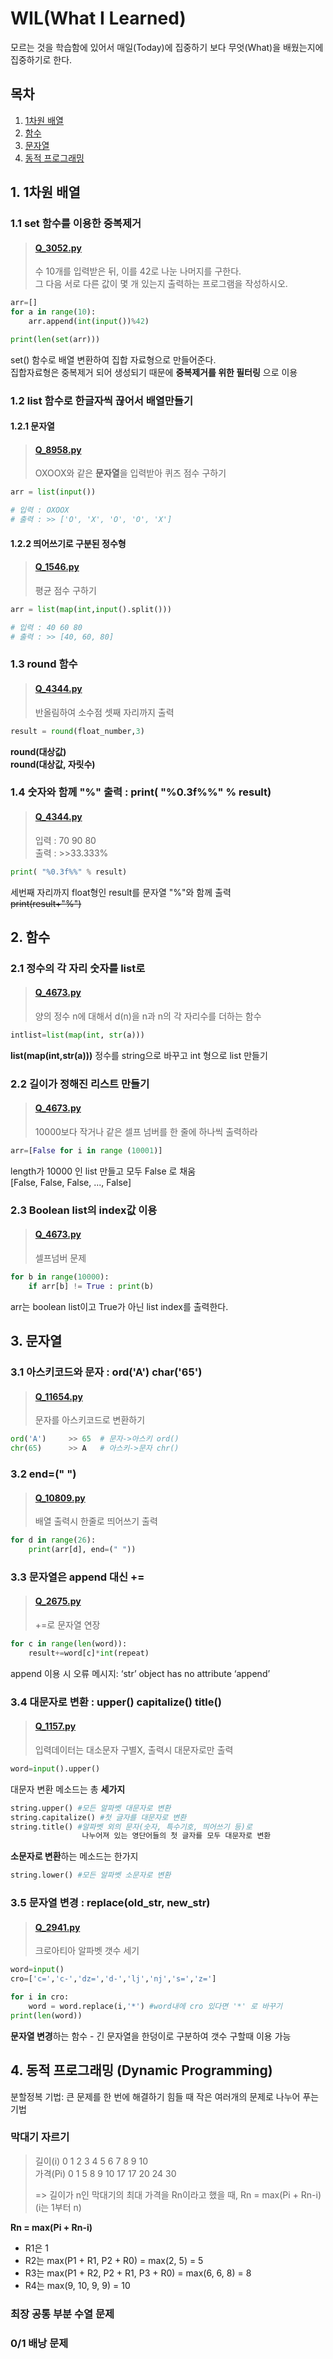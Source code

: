 # WIL(What I Learned)
모르는 것을 학습함에 있어서 매일(Today)에 집중하기 보다 무엇(What)을 배웠는지에 집중하기로 한다.

## 목차
1. [1차원 배열](#1.-1차원-배열)
1. [함수](#2.-함수)
1. [문자열](#3.-문자열)
1. [동적 프로그래밍](#4.-동적-프로그래밍Dynamic-Programming)

## 1. 1차원 배열
### 1.1 set 함수를 이용한 중복제거

>#### [Q_3052.py](https://www.acmicpc.net/problem/3052)
>수 10개를 입력받은 뒤, 이를 42로 나눈 나머지를 구한다.   
그 다음 서로 다른 값이 몇 개 있는지 출력하는 프로그램을 작성하시오.
```python
arr=[]
for a in range(10):
    arr.append(int(input())%42)

print(len(set(arr)))
```

set() 함수로 배열 변환하여 집합 자료형으로 만들어준다.   
집합자료형은 중복제거 되어 생성되기 때문에 **중복제거를 위한 필터링** 으로 이용


### 1.2 list 함수로 한글자씩 끊어서 배열만들기
#### 1.2.1 문자열

>#### [Q_8958.py](https://www.acmicpc.net/problem/8958)
>OXOOX와 같은 **문자열**을 입력받아 퀴즈 점수 구하기
```python
arr = list(input())

# 입력 : OXOOX    
# 출력 : >> ['O', 'X', 'O', 'O', 'X']
```
#### 1.2.2 띄어쓰기로 구분된 정수형
>#### [Q_1546.py](https://www.acmicpc.net/problem/1546)
>평균 점수 구하기
```python
arr = list(map(int,input().split()))

# 입력 : 40 60 80    
# 출력 : >> [40, 60, 80]
```

### 1.3 round 함수
> #### [Q_4344.py](https://www.acmicpc.net/problem/4344)
> 반올림하여 소수점 셋째 자리까지 출력
```python
result = round(float_number,3)
```
**round(대상값)**   
**round(대상값, 자릿수)**     

### 1.4 숫자와 함께 "%" 출력 : print( "%0.3f%%" % result)
> #### [Q_4344.py](https://www.acmicpc.net/problem/4344)
> 입력 : 70 90 80   
> 출력 : >>33.333%
```python
print( "%0.3f%%" % result)
```
세번째 자리까지 float형인 result를 문자열 "%"와 함께 출력   
~~print(result+"%")~~


## 2. 함수
### 2.1 정수의 각 자리 숫자를 list로 

>#### [Q_4673.py](https://www.acmicpc.net/problem/4673)
>양의 정수 n에 대해서 d(n)을 n과 n의 각 자리수를 더하는 함수
```python
intlist=list(map(int, str(a)))
```
**list(map(int,str(a)))**
정수를 string으로 바꾸고 int 형으로 list 만들기

### 2.2 길이가 정해진 리스트 만들기

>#### [Q_4673.py](https://www.acmicpc.net/problem/4673)
>10000보다 작거나 같은 셀프 넘버를 한 줄에 하나씩 출력하라
```python
arr=[False for i in range (10001)]
```
length가 10000 인 list 만들고 모두 False 로 채움    
[False, False, False, ..., False]

### 2.3 Boolean list의 index값 이용

>#### [Q_4673.py](https://www.acmicpc.net/problem/4673)
>셀프넘버 문제
```python
for b in range(10000):
    if arr[b] != True : print(b)
```
arr는 boolean list이고 True가 아닌 list index를 출력한다.

## 3. 문자열
### 3.1 아스키코드와 문자 : ord('A') char('65')
>#### [Q_11654.py](https://www.acmicpc.net/problem/11654)
> 문자를 아스키코드로 변환하기
```python
ord('A')     >> 65  # 문자->아스키 ord()
chr(65)      >> A   # 아스키->문자 chr()
```

### 3.2 end=(" ")
>#### [Q_10809.py](https://www.acmicpc.net/problem/10809)
> 배열 출력시 한줄로 띄어쓰기 출력
```python
for d in range(26):
    print(arr[d], end=(" "))
```

### 3.3 문자열은 append 대신 +=
>#### [Q_2675.py](https://www.acmicpc.net/problem/2675)
> +=로 문자열 연장
```python
for c in range(len(word)):
    result+=word[c]*int(repeat)
```
append 이용 시 오류 메시지: ‘str’ object has no attribute ‘append’

### 3.4 대문자로 변환 : upper() capitalize() title()
>#### [Q_1157.py](https://www.acmicpc.net/problem/1157)
> 입력데이터는 대소문자 구별X, 출력시 대문자로만 출력
```python
word=input().upper()
```
대문자 변환 메소드는 총 **세가지**

```python
string.upper() #모든 알파벳 대문자로 변환
string.capitalize() #첫 글자를 대문자로 변환
string.title() #알파벳 외의 문자(숫자, 특수기호, 띄어쓰기 등)로 
                나누어져 있는 영단어들의 첫 글자를 모두 대문자로 변환
```

**소문자로 변환**하는 메소드는 한가지
```python
string.lower() #모든 알파벳 소문자로 변환
```
### 3.5 문자열 변경 : replace(old_str, new_str)
>#### [Q_2941.py](https://www.acmicpc.net/problem/2941)
> 크로아티아 알파벳 갯수 세기
```python
word=input()
cro=['c=','c-','dz=','d-','lj','nj','s=','z=']

for i in cro:
    word = word.replace(i,'*') #word내에 cro 있다면 '*' 로 바꾸기
print(len(word))
```
**문자열 변경**하는 함수 - 긴 문자열을 한덩이로 구분하여 갯수 구할때 이용 가능

## 4. 동적 프로그래밍 (Dynamic Programming)
분할정복 기법: 큰 문제를 한 번에 해결하기 힘들 때 작은 여러개의 문제로 나누어 푸는 기법
### 막대기 자르기
> 길이(i) 0 1 2 3 4 5 6 7 8 9 10   
가격(Pi) 0 1 5 8 9 10 17 17 20 24 30 
> 
> => 길이가 n인 막대기의 최대 가격을 Rn이라고 했을 때, Rn = max(Pi + Rn-i) (i는 1부터 n)

**Rn = max(Pi + Rn-i)**   
- R1은 1   
- R2는 max(P1 + R1, P2 + R0) = max(2, 5) = 5    
- R3는 max(P1 + R2, P2 + R1, P3 + R0) = max(6, 6, 8) = 8    
- R4는 max(9, 10, 9, 9) = 10   

### 최장 공통 부분 수열 문제

### 0/1 배낭 문제


